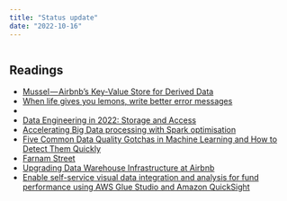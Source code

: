 ```yaml
---
title: "Status update"
date: "2022-10-16"
---
```


![]()

## Readings

- [Mussel — Airbnb’s Key-Value Store for Derived Data](https://medium.com/airbnb-engineering/mussel-airbnbs-key-value-store-for-derived-data-406b9fa1b296)
- [When life gives you lemons, write better error messages](https://wix-ux.com/when-life-gives-you-lemons-write-better-error-messages-46c5223e1a2f)
- [](https://blog.cloudflare.com/whats-new-with-d1/)
- [Data Engineering in 2022: Storage and Access](https://rmoff.net/2022/09/14/data-engineering-in-2022-storage-and-access/)
- [Accelerating Big Data processing with Spark optimisation](https://medium.com/dbs-tech-blog/accelerating-big-data-processing-with-spark-optimisation-1f2f5dad03ea)
- [Five Common Data Quality Gotchas in Machine Learning and How to Detect Them Quickly](https://doordash.engineering/2022/09/27/five-common-data-quality-gotchas-in-machine-learning-and-how-to-detect-them-quickly/)
- [Farnam Street](https://fs.blog/ken-iverson-nucor/)
- [Upgrading Data Warehouse Infrastructure at Airbnb](https://medium.com/airbnb-engineering/upgrading-data-warehouse-infrastructure-at-airbnb-a4e18f09b6d5)
- [Enable self-service visual data integration and analysis for fund performance using AWS Glue Studio and Amazon QuickSight](https://aws.amazon.com/blogs/big-data/enable-self-service-visual-data-integration-and-analysis-for-fund-performance-using-aws-glue-studio-and-amazon-quicksight/)
